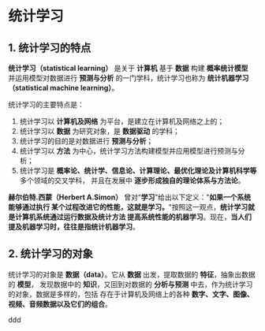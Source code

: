 统计学习
================================================================================
## 1. 统计学习的特点
**统计学习（statistical learning）** 是关于 **计算机** 基于 **数据** 构建 **概率统计模型**
并运用模型对数据进行 **预测与分析** 的一门学科，统计学习也称为 **统计机器学习（statistical
machine learning）**。

统计学习的主要特点是：
1. 统计学习以 **计算机及网络** 为平台，是建立在计算机及网络之上的；
2. 统计学习以 **数据** 为研究对象，是 **数据驱动** 的学科；
3. 统计学习的目的是对数据进行 **预测与分析**；
4. 统计学习以 **方法** 为中心，统计学习方法构建模型并应用模型进行预测与分析；
5. 统计学习是 **概率论、统计学、信息论、计算理论、最优化理论及计算机科学等** 多个领域的交叉学科，
并且在发展中 **逐步形成独自的理论体系与方法论**。

**赫尔伯特.西蒙（Herbert A.Simon）** 曾对“**学习**”给出以下定义："**如果一个系统能够通过执行
某个过程改进它的性能，这就是学习。**"按照这一观点，**统计学习就是计算机系统通过运行数据及统计方法
提高系统性能的机器学习**。现在，**当人们提及机器学习时，往往是指统计机器学习**。

## 2. 统计学习的对象
统计学习的对象是 **数据（data）**。它从 **数据** 出发，提取数据的 **特征**，抽象出数据的 **模型**，
发现数据中的 **知识**，又回到对数据的 **分析与预测** 中去，作为统计学习的对象，数据是多样的，包括
存在于计算机及网络上的各种 **数字、文字、图像、视频、音频数据以及它们的组合**。











































ddd
